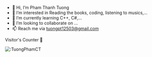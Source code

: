 - 👋 Hi, I’m Pham Thanh Tuong
- 👀 I’m interested in Reading the books, coding, listening to musics,...
- 🌱 I’m currently learning C++, C#,...
- 💞️ I’m looking to collaborate on ...
- 📫 Reach me via tuongpt12503@gmail.com

<!---
TuongPhamCT/TuongPhamCT is a ✨ special ✨ repository because its `README.md` (this file) appears on your GitHub profile.
You can click the Preview link to take a look at your changes.
--->

Visitor's Counter 👀



![:TuongPhamCT](https://count.getloli.com/get/@:TuongPhamCT)
